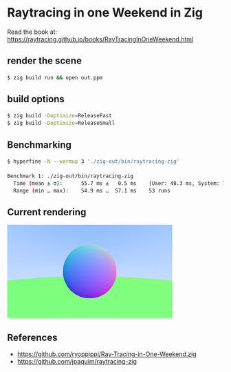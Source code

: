 # Raytracing in one Weekend in Zig

Read the book at: 
https://raytracing.github.io/books/RayTracingInOneWeekend.html

## render the scene

```bash
$ zig build run && open out.ppm
```

## build options

```bash
$ zig build -Doptimize=ReleaseFast 
$ zig build -Doptimize=ReleaseSmall
```

## Benchmarking

```bash
$ hyperfine -N --warmup 3 './zig-out/bin/raytracing-zig'

Benchmark 1: ./zig-out/bin/raytracing-zig
  Time (mean ± σ):      55.7 ms ±   0.5 ms    [User: 48.3 ms, System: 7.1 ms]
  Range (min … max):    54.9 ms …  57.1 ms    53 runs
```

## Current rendering

![curret rendering](./current.png)

## References
 
 * https://github.com/ryoppippi/Ray-Tracing-in-One-Weekend.zig
 * https://github.com/jpaquim/raytracing-zig